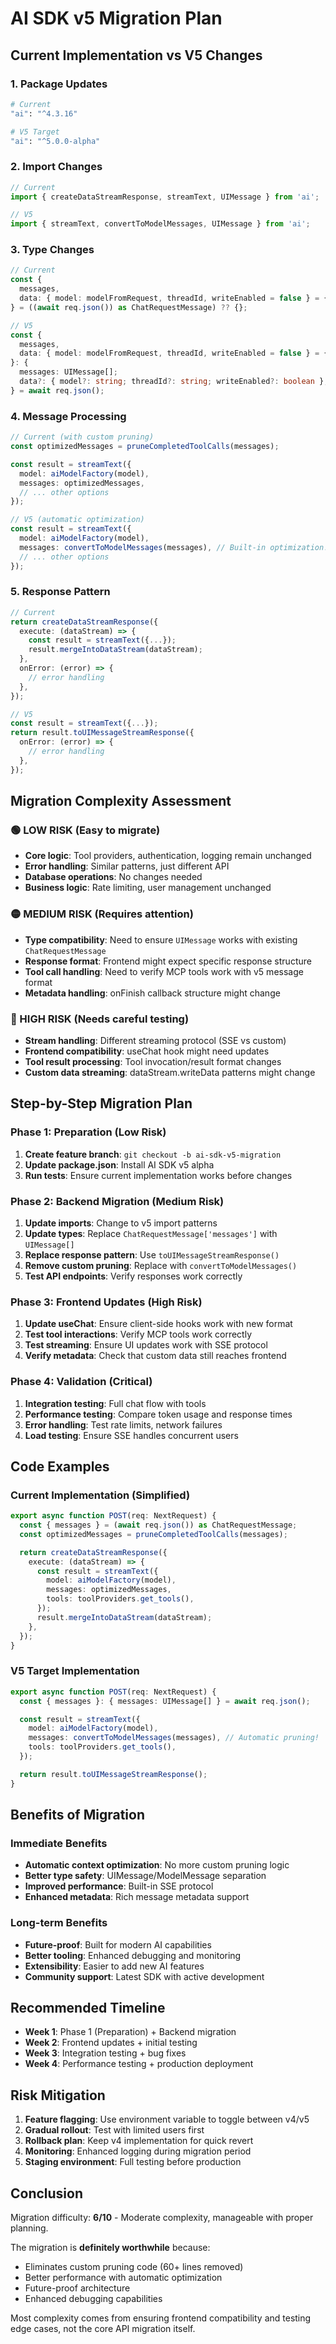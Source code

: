 # AI SDK v5 Migration Plan

## Current Implementation vs V5 Changes

### 1. Package Updates

```bash
# Current
"ai": "^4.3.16"

# V5 Target
"ai": "^5.0.0-alpha"
```

### 2. Import Changes

```typescript
// Current
import { createDataStreamResponse, streamText, UIMessage } from 'ai';

// V5
import { streamText, convertToModelMessages, UIMessage } from 'ai';
```

### 3. Type Changes

```typescript
// Current
const {
  messages,
  data: { model: modelFromRequest, threadId, writeEnabled = false } = {},
} = ((await req.json()) as ChatRequestMessage) ?? {};

// V5
const {
  messages,
  data: { model: modelFromRequest, threadId, writeEnabled = false } = {},
}: {
  messages: UIMessage[];
  data?: { model?: string; threadId?: string; writeEnabled?: boolean };
} = await req.json();
```

### 4. Message Processing

```typescript
// Current (with custom pruning)
const optimizedMessages = pruneCompletedToolCalls(messages);

const result = streamText({
  model: aiModelFactory(model),
  messages: optimizedMessages,
  // ... other options
});

// V5 (automatic optimization)
const result = streamText({
  model: aiModelFactory(model),
  messages: convertToModelMessages(messages), // Built-in optimization!
  // ... other options
});
```

### 5. Response Pattern

```typescript
// Current
return createDataStreamResponse({
  execute: (dataStream) => {
    const result = streamText({...});
    result.mergeIntoDataStream(dataStream);
  },
  onError: (error) => {
    // error handling
  },
});

// V5
const result = streamText({...});
return result.toUIMessageStreamResponse({
  onError: (error) => {
    // error handling
  },
});
```

## Migration Complexity Assessment

### 🟢 LOW RISK (Easy to migrate)

- **Core logic**: Tool providers, authentication, logging remain unchanged
- **Error handling**: Similar patterns, just different API
- **Database operations**: No changes needed
- **Business logic**: Rate limiting, user management unchanged

### 🟡 MEDIUM RISK (Requires attention)

- **Type compatibility**: Need to ensure `UIMessage` works with existing `ChatRequestMessage`
- **Response format**: Frontend might expect specific response structure
- **Tool call handling**: Need to verify MCP tools work with v5 message format
- **Metadata handling**: onFinish callback structure might change

### 🔴 HIGH RISK (Needs careful testing)

- **Stream handling**: Different streaming protocol (SSE vs custom)
- **Frontend compatibility**: useChat hook might need updates
- **Tool result processing**: Tool invocation/result format changes
- **Custom data streaming**: dataStream.writeData patterns might change

## Step-by-Step Migration Plan

### Phase 1: Preparation (Low Risk)

1. **Create feature branch**: `git checkout -b ai-sdk-v5-migration`
2. **Update package.json**: Install AI SDK v5 alpha
3. **Run tests**: Ensure current implementation works before changes

### Phase 2: Backend Migration (Medium Risk)

1. **Update imports**: Change to v5 import patterns
2. **Update types**: Replace `ChatRequestMessage['messages']` with `UIMessage[]`
3. **Replace response pattern**: Use `toUIMessageStreamResponse()`
4. **Remove custom pruning**: Replace with `convertToModelMessages()`
5. **Test API endpoints**: Verify responses work correctly

### Phase 3: Frontend Updates (High Risk)

1. **Update useChat**: Ensure client-side hooks work with new format
2. **Test tool interactions**: Verify MCP tools work correctly
3. **Test streaming**: Ensure UI updates work with SSE protocol
4. **Verify metadata**: Check that custom data still reaches frontend

### Phase 4: Validation (Critical)

1. **Integration testing**: Full chat flow with tools
2. **Performance testing**: Compare token usage and response times
3. **Error handling**: Test rate limits, network failures
4. **Load testing**: Ensure SSE handles concurrent users

## Code Examples

### Current Implementation (Simplified)

```typescript
export async function POST(req: NextRequest) {
  const { messages } = (await req.json()) as ChatRequestMessage;
  const optimizedMessages = pruneCompletedToolCalls(messages);

  return createDataStreamResponse({
    execute: (dataStream) => {
      const result = streamText({
        model: aiModelFactory(model),
        messages: optimizedMessages,
        tools: toolProviders.get_tools(),
      });
      result.mergeIntoDataStream(dataStream);
    },
  });
}
```

### V5 Target Implementation

```typescript
export async function POST(req: NextRequest) {
  const { messages }: { messages: UIMessage[] } = await req.json();

  const result = streamText({
    model: aiModelFactory(model),
    messages: convertToModelMessages(messages), // Automatic pruning!
    tools: toolProviders.get_tools(),
  });

  return result.toUIMessageStreamResponse();
}
```

## Benefits of Migration

### Immediate Benefits

- **Automatic context optimization**: No more custom pruning logic
- **Better type safety**: UIMessage/ModelMessage separation
- **Improved performance**: Built-in SSE protocol
- **Enhanced metadata**: Rich message metadata support

### Long-term Benefits

- **Future-proof**: Built for modern AI capabilities
- **Better tooling**: Enhanced debugging and monitoring
- **Extensibility**: Easier to add new AI features
- **Community support**: Latest SDK with active development

## Recommended Timeline

- **Week 1**: Phase 1 (Preparation) + Backend migration
- **Week 2**: Frontend updates + initial testing
- **Week 3**: Integration testing + bug fixes
- **Week 4**: Performance testing + production deployment

## Risk Mitigation

1. **Feature flagging**: Use environment variable to toggle between v4/v5
2. **Gradual rollout**: Test with limited users first
3. **Rollback plan**: Keep v4 implementation for quick revert
4. **Monitoring**: Enhanced logging during migration period
5. **Staging environment**: Full testing before production

## Conclusion

Migration difficulty: **6/10** - Moderate complexity, manageable with proper planning.

The migration is **definitely worthwhile** because:

- Eliminates custom pruning code (60+ lines removed)
- Better performance with automatic optimization
- Future-proof architecture
- Enhanced debugging capabilities

Most complexity comes from ensuring frontend compatibility and testing edge cases, not the core API migration itself.
